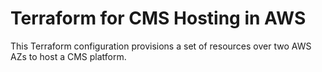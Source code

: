 # Terraform for CMS Hosting in AWS

This Terraform configuration provisions a set of resources over two AWS AZs to host a CMS platform.